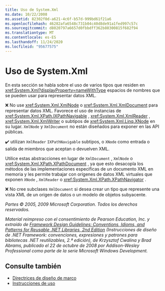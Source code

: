 ```yaml
---
title: Uso de System.Xml
ms.date: 10/22/2008
ms.assetid: 82302f0d-a621-4c6f-b57d-999bd61f21a6
ms.openlocfilehash: 46282afa6548c731b04c40d8de91a1fed997c57c
ms.sourcegitcommit: d8020797a6657d0fbbdff362b80300815f682f94
ms.translationtype: MT
ms.contentlocale: es-ES
ms.lasthandoff: 11/24/2020
ms.locfileid: "95677575"
---
```

# <a name="systemxml-usage"></a>Uso de System.Xml

En esta sección se habla sobre el uso de varios tipos que residen en <xref:System.Xml?displayProperty=nameWithType> espacios de nombres que se pueden usar para representar datos XML.

 ❌ No use <xref:System.Xml.XmlNode> o <xref:System.Xml.XmlDocument> para representar datos XML. Favorece el uso de instancias de <xref:System.Xml.XPath.IXPathNavigable> , <xref:System.Xml.XmlReader> , <xref:System.Xml.XmlWriter> o subtipos de <xref:System.Xml.Linq.XNode> en su lugar. `XmlNode` y `XmlDocument` no están diseñados para exponer en las API públicas.

 ✔️ utilizan `XmlReader` `IXPathNavigable` subtipos, o `XNode` como entrada o salida de miembros que aceptan o devuelven XML.

 Utilice estas abstracciones en lugar de `XmlDocument` , `XmlNode` o <xref:System.Xml.XPath.XPathDocument> , ya que esto desacopla los métodos de las implementaciones específicas de un documento XML en memoria y les permite trabajar con orígenes de datos XML virtuales que exponen `XNode` , `XmlReader` o <xref:System.Xml.XPath.XPathNavigator> .

 ❌ No cree subclases `XmlDocument` si desea crear un tipo que represente una vista XML de un origen de datos o un modelo de objetos subyacente.

 *Partes © 2005, 2009 Microsoft Corporation. Todos los derechos reservados.*

 *Material reimpreso con el consentimiento de Pearson Education, Inc. y extraído de [Framework Design Guidelines: Conventions, Idioms, and Patterns for Reusable .NET Libraries, 2nd Edition](https://www.informit.com/store/framework-design-guidelines-conventions-idioms-and-9780321545619) (Instrucciones de diseño de .NET Framework: convenciones, expresiones y patrones para bibliotecas .NET reutilizables, 2.ª edición), de Krzysztof Cwalina y Brad Abrams, publicado el 22 de octubre de 2008 por Addison-Wesley Professional como parte de la serie Microsoft Windows Development.*

## <a name="see-also"></a>Consulte también

- [Directrices de diseño de marco](index.md)
- [Instrucciones de uso](usage-guidelines.md)

